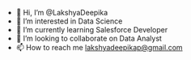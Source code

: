 - 👋 Hi, I’m @LakshyaDeepika
- 👀 I’m interested in Data Science
- 🌱 I’m currently learning Salesforce Developer
- 💞️ I’m looking to collaborate on Data Analyst
- 📫 How to reach me lakshyadeepikap@gmail.com

<!---
LakshyaDeepika/LakshyaDeepika is a ✨ special ✨ repository because its `README.md` (this file) appears on your GitHub profile.
You can click the Preview link to take a look at your changes.
--->
